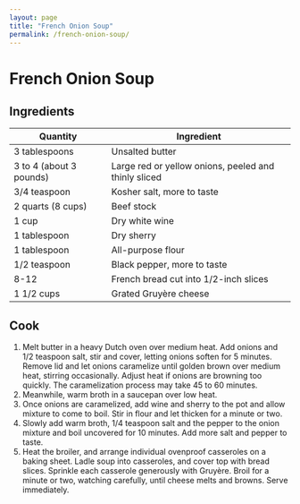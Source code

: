 ```yaml
---
layout: page
title: "French Onion Soup"
permalink: /french-onion-soup/
---
```


# French Onion Soup

## Ingredients
| Quantity | Ingredient |
| --- | --- |
| 3 tablespoons | Unsalted butter |
| 3 to 4 (about 3 pounds) | Large red or yellow onions, peeled and thinly sliced |
| 3/4 teaspoon | Kosher salt, more to taste |
| 2 quarts (8 cups) | Beef stock |
| 1 cup | Dry white wine |
| 1 tablespoon | Dry sherry |
| 1 tablespoon | All-purpose flour |
| 1/2 teaspoon | Black pepper, more to taste |
| 8-12 | French bread cut into 1/2-inch slices |
| 1 1/2 cups | Grated Gruyère cheese |

## Cook
1. Melt butter in a heavy Dutch oven over medium heat. Add onions and 1/2 teaspoon salt, stir and cover, letting onions soften for 5 minutes. Remove lid and let onions caramelize until golden brown over medium heat, stirring occasionally. Adjust heat if onions are browning too quickly. The caramelization process may take 45 to 60 minutes.
2. Meanwhile, warm broth in a saucepan over low heat.
3. Once onions are caramelized, add wine and sherry to the pot and allow mixture to come to boil. Stir in flour and let thicken for a minute or two.
4. Slowly add warm broth, 1/4 teaspoon salt and the pepper to the onion mixture and boil uncovered for 10 minutes. Add more salt and pepper to taste.
5. Heat the broiler, and arrange individual ovenproof casseroles on a baking sheet. Ladle soup into casseroles, and cover top with bread slices. Sprinkle each casserole generously with Gruyère. Broil for a minute or two, watching carefully, until cheese melts and browns. Serve immediately.
